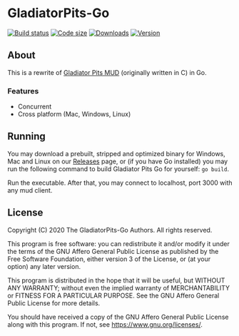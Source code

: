 # GladiatorPits-Go

[![Build status](https://img.shields.io/appveyor/build/servusDei2018/GladiatorPits-Go?style=flat-square)](https://ci.appveyor.com/project/servusDei2018/gladiatorpits-go)
[![Code size](https://img.shields.io/github/languages/code-size/servusDei2018/GladiatorPits-Go?style=flat-square)](https://github.com/servusDei2018/GladiatorPits-Go)
[![Downloads](https://img.shields.io/github/downloads/servusDei2018/GladiatorPits-Go/total?style=flat-square)](https://github.com/servusDei2018/GladiatorPits-Go/releases/latest)
[![Version](https://img.shields.io/badge/Version-1.0.0.alpha-informational?style=flat-square)](https://github.com/servusDei2018/GladiatorPits-Go)

## About

This is a rewrite of [Gladiator Pits MUD](https://github.com/servusdei2018/gladiatorpits-mud/) (originally written in C) in Go.

### Features

 - Concurrent
 - Cross platform (Mac, Windows, Linux)

## Running

You may download a prebuilt, stripped and optimized binary for Windows, Mac and Linux on our [Releases](https://github.com/servusDei2018/GladiatorPits-Go/releases/latest) page, or (if you have Go installed) you may run the following command to build Gladiator Pits Go for yourself: `go build`.

Run the executable. After that, you may connect to localhost, port 3000 with any mud client.

## License

Copyright (C) 2020 The GladiatorPits-Go Authors. All rights reserved.

This program is free software: you can redistribute it and/or modify it under the terms of the GNU Affero General Public License as published by the Free Software Foundation, either version 3 of the License, or (at your option) any later version.

This program is distributed in the hope that it will be useful, but WITHOUT ANY WARRANTY; without even the implied warranty of MERCHANTABILITY or FITNESS FOR A PARTICULAR PURPOSE.  See the GNU Affero General Public License for more details.

You should have received a copy of the GNU Affero General Public License along with this program.  If not, see <https://www.gnu.org/licenses/>.
